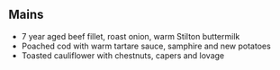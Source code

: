 ## Mains

- 7 year aged beef fillet, roast onion, warm Stilton buttermilk
- Poached cod with warm tartare sauce, samphire and new potatoes
- Toasted cauliflower with chestnuts, capers and lovage



